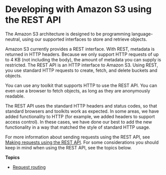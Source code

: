 # Developing with Amazon S3 using the REST API<a name="developing-rest-api"></a>

The Amazon S3 architecture is designed to be programming language\-neutral, using our supported interfaces to store and retrieve objects\. 

Amazon S3 currently provides a REST interface\. With REST, metadata is returned in HTTP headers\. Because we only support HTTP requests of up to 4 KB \(not including the body\), the amount of metadata you can supply is restricted\. The REST API is an HTTP interface to Amazon S3\. Using REST, you use standard HTTP requests to create, fetch, and delete buckets and objects\.

You can use any toolkit that supports HTTP to use the REST API\. You can even use a browser to fetch objects, as long as they are anonymously readable\.

The REST API uses the standard HTTP headers and status codes, so that standard browsers and toolkits work as expected\. In some areas, we have added functionality to HTTP \(for example, we added headers to support access control\)\. In these cases, we have done our best to add the new functionality in a way that matched the style of standard HTTP usage\.

For more information about sending requests using the REST API, see [Making requests using the REST API](RESTAPI.md)\. For some considerations you should keep in mind when using the REST API, see the topics below\.

**Topics**
+ [Request routing](UsingRouting.md)